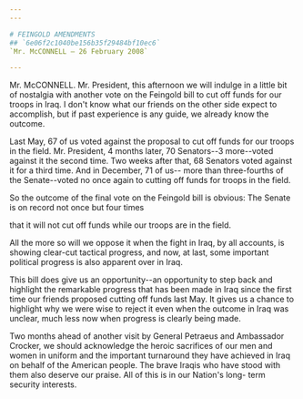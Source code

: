 ```yaml
---
---

# FEINGOLD AMENDMENTS
## `6e06f2c1040be156b35f29484bf10ec6`
`Mr. McCONNELL — 26 February 2008`

---
```



Mr. McCONNELL. Mr. President, this afternoon we will indulge in a 
little bit of nostalgia with another vote on the Feingold bill to cut 
off funds for our troops in Iraq. I don't know what our friends on the 
other side expect to accomplish, but if past experience is any guide, 
we already know the outcome.

Last May, 67 of us voted against the proposal to cut off funds for 
our troops in the field. Mr. President, 4 months later, 70 Senators--3 
more--voted against it the second time. Two weeks after that, 68 
Senators voted against it for a third time. And in December, 71 of us--
more than three-fourths of the Senate--voted no once again to cutting 
off funds for troops in the field.

So the outcome of the final vote on the Feingold bill is obvious: The 
Senate is on record not once but four times


that it will not cut off funds while our troops are in the field.


All the more so will we oppose it when the fight in Iraq, by all 
accounts, is showing clear-cut tactical progress, and now, at last, 
some important political progress is also apparent over in Iraq.

This bill does give us an opportunity--an opportunity to step back 
and highlight the remarkable progress that has been made in Iraq since 
the first time our friends proposed cutting off funds last May. It 
gives us a chance to highlight why we were wise to reject it even when 
the outcome in Iraq was unclear, much less now when progress is clearly 
being made.

Two months ahead of another visit by General Petraeus and Ambassador 
Crocker, we should acknowledge the heroic sacrifices of our men and 
women in uniform and the important turnaround they have achieved in 
Iraq on behalf of the American people. The brave Iraqis who have stood 
with them also deserve our praise. All of this is in our Nation's long-
term security interests.